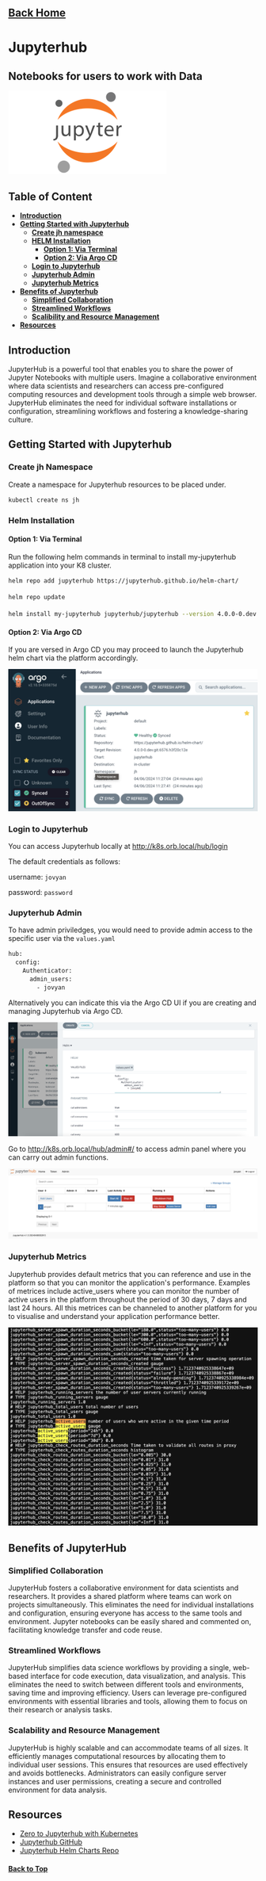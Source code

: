 
## [Back Home](../README.md)

# Jupyterhub
## Notebooks for users to work with Data

![Image of Argo CD Logo](../src/img/jupyter/logo.png)

## Table of Content
* **[Introduction](#introduction)**
* **[Getting Started with Jupyterhub](#getting-started-with-jupyterhub)**
    * **[Create jh namespace](#create-jh-namespace)**
    * **[HELM Installation](#helm-installation)**
        * **[Option 1: Via Terminal](#option-1-via-terminal)**
        * **[Option 2: Via Argo CD](#option-2-via-argo-cd)**
    * **[Login to Jupyterhub](#network-setup)**
    * **[Jupyterhub Admin](#network-setup)**
    * **[Jupyterhub Metrics](#network-setup)**
* **[Benefits of Jupyterhub](#benefits-of-jupyterhub)**
    * **[Simplified Collaboration](#simplified-collaboration)**
    * **[Streamlined Workflows](#streamlined-workflows)**
    * **[Scalibility and Resource Management](#scalability-and-resource-management)**
* **[Resources](#resources)**

## Introduction
JupyterHub is a powerful tool that enables you to share the power of Jupyter Notebooks with multiple users. Imagine a collaborative environment where data scientists and researchers can access pre-configured computing resources and development tools through a simple web browser. JupyterHub eliminates the need for individual software installations or configuration, streamlining workflows and fostering a knowledge-sharing culture. 

## Getting Started with Jupyterhub

### Create jh Namespace
Create a namespace for Jupyterhub resources to be placed under.
```bash
kubectl create ns jh
```

### Helm Installation

#### Option 1: Via Terminal
Run the following helm commands in terminal to install my-jupyterhub application into your K8 cluster.
```bash
helm repo add jupyterhub https://jupyterhub.github.io/helm-chart/

helm repo update

helm install my-jupyterhub jupyterhub/jupyterhub --version 4.0.0-0.dev.git.6568.he1cdef40 --values values.yaml --namespace jh

```
#### Option 2: Via Argo CD
If you are versed in Argo CD you may proceed to launch the Jupyterhub helm chart via the platform accordingly.

![Create Jupyterhub via Argo CD](../src/img/jupyter/createjh-argocd.png)

### Login to Jupyterhub
You can access Jupyterhub locally at http://k8s.orb.local/hub/login

The default credentials as follows:

username: `jovyan`

password: `password`

### Jupyterhub Admin
To have admin priviledges, you would need to provide admin access to the specific user via the `values.yaml`

```bash
hub:
  config:
    Authenticator:
      admin_users:
        - jovyan
```

Alternatively you can indicate this via the Argo CD UI if you are creating and managing Jupyterhub via Argo CD.

![values yaml in Argo CD](../src/img/jupyter/argocd-values.png)

Go to http://k8s.orb.local/hub/admin#/ to access admin panel where you can carry out admin functions.

![Jupyterhub Admin](../src/img/jupyter/jh-admin.png)


### Jupyterhub Metrics

Jupyterhub provides default metrics that you can reference and use in the platform so that you can monitor the application's performance. Examples of metrices include active_users where you can monitor the number of active users in the platform throughout the period of 30 days, 7 days and last 24 hours. All this metrices can be channeled to another platform for you to visualise and understand your application performance better.

![Jupyterhub Metrics](../src/img/jupyter/jh-metrics.png)



## Benefits of JupyterHub

### Simplified Collaboration

JupyterHub fosters a collaborative environment for data scientists and researchers.  It provides a shared platform where teams can work on projects simultaneously.  This eliminates the need for individual installations and configuration, ensuring everyone has access to the same tools and environment.  Jupyter notebooks can be easily shared and commented on, facilitating knowledge transfer and code reuse.

### Streamlined Workflows

JupyterHub simplifies data science workflows by providing a single, web-based interface for code execution, data visualization, and analysis.  This eliminates the need to switch between different tools and environments, saving time and improving efficiency.  Users can leverage pre-configured environments with essential libraries and tools, allowing them to focus on their research or analysis tasks.

### Scalability and Resource Management

JupyterHub is highly scalable and can accommodate teams of all sizes.  It efficiently manages computational resources by allocating them to individual user sessions.  This ensures that resources are used effectively and avoids bottlenecks.  Administrators can easily configure server instances and user permissions, creating a secure and controlled environment for data analysis.

## Resources
- [Zero to Jupyterhub with Kubernetes](https://z2jh.jupyter.org/en/stable/)
- [Jupyterhub GitHub](https://github.com/jupyterhub)
- [Jupyterhub Helm Charts Repo](https://github.com/jupyterhub/zero-to-jupyterhub-k8s)


#### [Back to Top](#back-home)